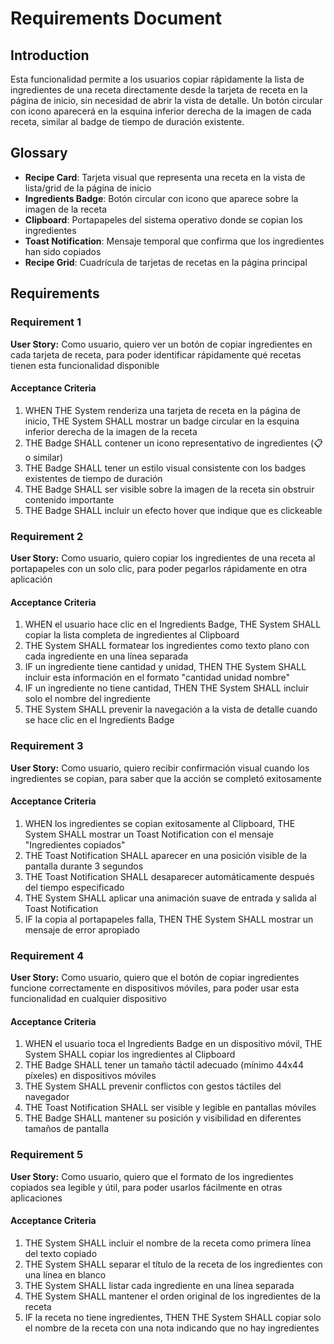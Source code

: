 # Requirements Document

## Introduction

Esta funcionalidad permite a los usuarios copiar rápidamente la lista de ingredientes de una receta directamente desde la tarjeta de receta en la página de inicio, sin necesidad de abrir la vista de detalle. Un botón circular con icono aparecerá en la esquina inferior derecha de la imagen de cada receta, similar al badge de tiempo de duración existente.

## Glossary

- **Recipe Card**: Tarjeta visual que representa una receta en la vista de lista/grid de la página de inicio
- **Ingredients Badge**: Botón circular con icono que aparece sobre la imagen de la receta
- **Clipboard**: Portapapeles del sistema operativo donde se copian los ingredientes
- **Toast Notification**: Mensaje temporal que confirma que los ingredientes han sido copiados
- **Recipe Grid**: Cuadrícula de tarjetas de recetas en la página principal

## Requirements

### Requirement 1

**User Story:** Como usuario, quiero ver un botón de copiar ingredientes en cada tarjeta de receta, para poder identificar rápidamente qué recetas tienen esta funcionalidad disponible

#### Acceptance Criteria

1. WHEN THE System renderiza una tarjeta de receta en la página de inicio, THE System SHALL mostrar un badge circular en la esquina inferior derecha de la imagen de la receta
2. THE Badge SHALL contener un icono representativo de ingredientes (📋 o similar)
3. THE Badge SHALL tener un estilo visual consistente con los badges existentes de tiempo de duración
4. THE Badge SHALL ser visible sobre la imagen de la receta sin obstruir contenido importante
5. THE Badge SHALL incluir un efecto hover que indique que es clickeable

### Requirement 2

**User Story:** Como usuario, quiero copiar los ingredientes de una receta al portapapeles con un solo clic, para poder pegarlos rápidamente en otra aplicación

#### Acceptance Criteria

1. WHEN el usuario hace clic en el Ingredients Badge, THE System SHALL copiar la lista completa de ingredientes al Clipboard
2. THE System SHALL formatear los ingredientes como texto plano con cada ingrediente en una línea separada
3. IF un ingrediente tiene cantidad y unidad, THEN THE System SHALL incluir esta información en el formato "cantidad unidad nombre"
4. IF un ingrediente no tiene cantidad, THEN THE System SHALL incluir solo el nombre del ingrediente
5. THE System SHALL prevenir la navegación a la vista de detalle cuando se hace clic en el Ingredients Badge

### Requirement 3

**User Story:** Como usuario, quiero recibir confirmación visual cuando los ingredientes se copian, para saber que la acción se completó exitosamente

#### Acceptance Criteria

1. WHEN los ingredientes se copian exitosamente al Clipboard, THE System SHALL mostrar un Toast Notification con el mensaje "Ingredientes copiados"
2. THE Toast Notification SHALL aparecer en una posición visible de la pantalla durante 3 segundos
3. THE Toast Notification SHALL desaparecer automáticamente después del tiempo especificado
4. THE System SHALL aplicar una animación suave de entrada y salida al Toast Notification
5. IF la copia al portapapeles falla, THEN THE System SHALL mostrar un mensaje de error apropiado

### Requirement 4

**User Story:** Como usuario, quiero que el botón de copiar ingredientes funcione correctamente en dispositivos móviles, para poder usar esta funcionalidad en cualquier dispositivo

#### Acceptance Criteria

1. WHEN el usuario toca el Ingredients Badge en un dispositivo móvil, THE System SHALL copiar los ingredientes al Clipboard
2. THE Badge SHALL tener un tamaño táctil adecuado (mínimo 44x44 píxeles) en dispositivos móviles
3. THE System SHALL prevenir conflictos con gestos táctiles del navegador
4. THE Toast Notification SHALL ser visible y legible en pantallas móviles
5. THE Badge SHALL mantener su posición y visibilidad en diferentes tamaños de pantalla

### Requirement 5

**User Story:** Como usuario, quiero que el formato de los ingredientes copiados sea legible y útil, para poder usarlos fácilmente en otras aplicaciones

#### Acceptance Criteria

1. THE System SHALL incluir el nombre de la receta como primera línea del texto copiado
2. THE System SHALL separar el título de la receta de los ingredientes con una línea en blanco
3. THE System SHALL listar cada ingrediente en una línea separada
4. THE System SHALL mantener el orden original de los ingredientes de la receta
5. IF la receta no tiene ingredientes, THEN THE System SHALL copiar solo el nombre de la receta con una nota indicando que no hay ingredientes
